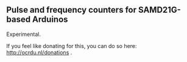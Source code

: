 ## Pulse and frequency counters for SAMD21G-based Arduinos

Experimental.

If you feel like donating for this, you can do so here: http://ocrdu.nl/donations .
